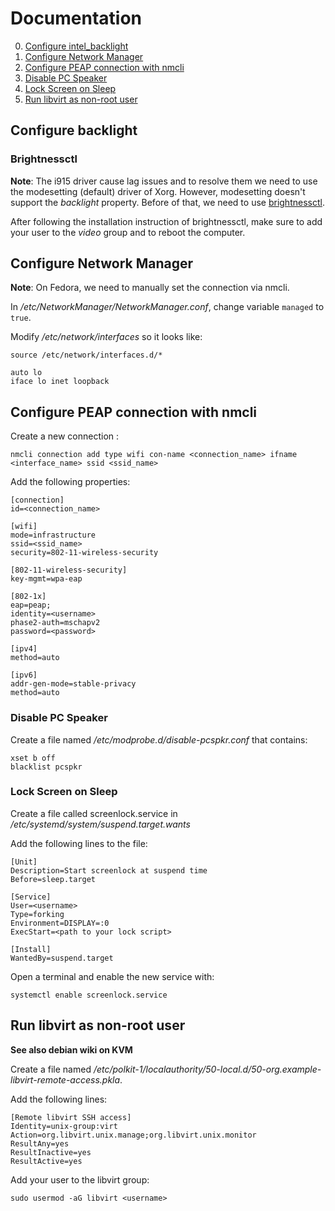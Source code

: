 # Documentation

0. [Configure intel_backlight]()
0. [Configure Network Manager]()
0. [Configure PEAP connection with nmcli]()
0. [Disable PC Speaker]()
0. [Lock Screen on Sleep]()
0. [Run libvirt as non-root user]()

## Configure backlight

### Brightnessctl

**Note**: The i915 driver cause lag issues and to resolve them we need to use the 
modesetting (default) driver of Xorg. However, modesetting doesn't support the
*backlight* property. Before of that, we need to use [brightnessctl][brightnessctl].

After following the installation instruction of brightnessctl, make sure to add
your user to the *video* group and to reboot the computer.

## Configure Network Manager

**Note**: On Fedora, we need to manually set the connection via nmcli.

In */etc/NetworkManager/NetworkManager.conf*, change variable `managed` to `true`.

Modify */etc/network/interfaces* so it looks like:

```
source /etc/network/interfaces.d/*

auto lo
iface lo inet loopback
```

## Configure PEAP connection with nmcli

Create a new connection :

```
nmcli connection add type wifi con-name <connection_name> ifname <interface_name> ssid <ssid_name>
```

Add the following properties:

```
[connection]
id=<connection_name>

[wifi]
mode=infrastructure
ssid=<ssid_name>
security=802-11-wireless-security

[802-11-wireless-security]
key-mgmt=wpa-eap

[802-1x]
eap=peap;
identity=<username>
phase2-auth=mschapv2
password=<password>

[ipv4]
method=auto

[ipv6]
addr-gen-mode=stable-privacy
method=auto
```

### Disable PC Speaker

Create a file named */etc/modprobe.d/disable-pcspkr.conf* that contains:

```
xset b off
blacklist pcspkr
```

### Lock Screen on Sleep

Create a file called screenlock.service in 
*/etc/systemd/system/suspend.target.wants*

Add the following lines to the file:

```
[Unit]
Description=Start screenlock at suspend time
Before=sleep.target

[Service]
User=<username>
Type=forking
Environment=DISPLAY=:0
ExecStart=<path to your lock script>

[Install]
WantedBy=suspend.target
```

Open a terminal and enable the new service with:

```
systemctl enable screenlock.service
```

## Run libvirt as non-root user

**See also debian wiki on KVM**

Create a file named 
*/etc/polkit-1/localauthority/50-local.d/50-org.example-libvirt-remote-access.pkla*.

Add the following lines:

```
[Remote libvirt SSH access]
Identity=unix-group:virt
Action=org.libvirt.unix.manage;org.libvirt.unix.monitor
ResultAny=yes
ResultInactive=yes
ResultActive=yes
```

Add your user to the libvirt group:

```
sudo usermod -aG libvirt <username>
```

[brightnessctl]: https://github.com/Hummer12007/brightnessctl
